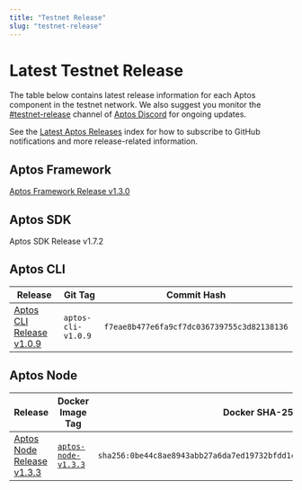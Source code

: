 ```yaml
---
title: "Testnet Release"
slug: "testnet-release"
---
```


# Latest Testnet Release

The table below contains latest release information for each Aptos component in the testnet network. We also suggest you monitor the [#testnet-release](https://discord.com/channels/945856774056083548/1025614160555413545) channel of [Aptos Discord](https://discord.gg/aptoslabs) for ongoing updates.

See the [Latest Aptos Releases](./index.md) index for how to subscribe to GitHub notifications and more release-related information.

## Aptos Framework

[Aptos Framework Release v1.3.0](https://github.com/aptos-labs/aptos-core/releases/tag/aptos-framework-v1.3.0)

## Aptos SDK

Aptos SDK Release v1.7.2

## Aptos CLI

|Release | Git Tag | Commit Hash|
|---|---|---|
|[Aptos CLI Release v1.0.9](https://github.com/aptos-labs/aptos-core/releases/tag/aptos-cli-v1.0.9)| `aptos-cli-v1.0.9` | `f7eae8b477e6fa9cf7dc036739755c3d82138136` |

## Aptos Node

|Release | Docker Image Tag | Docker SHA-256 | Branch | Commit Hash|
|---|---|---|---|---|
|[Aptos Node Release v1.3.3](https://github.com/aptos-labs/aptos-core/releases/tag/aptos-node-v1.3.3)| [`aptos-node-v1.3.3`](https://hub.docker.com/layers/aptoslabs/validator/aptos-node-v1.3.3/images/sha256-0be44c8ae8943abb27a6da7ed19732bfdd1c00377cfac35c1483ae4fb412731c?context=explore) | `sha256:0be44c8ae8943abb27a6da7ed19732bfdd1c00377cfac35c1483ae4fb412731c` | [aptos-node-v1.3.3](https://github.com/aptos-labs/aptos-core/tree/aptos-node-v1.3.3)| `a667ad994a9c76bb61f00deae5f20b1712d0e268` |